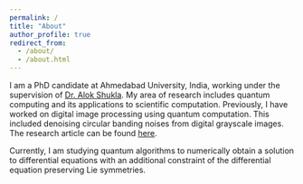 ```yaml
---
permalink: /
title: "About"
author_profile: true
redirect_from: 
  - /about/
  - /about.html
---
```


I am a PhD candidate at Ahmedabad University, India, working under the supervision of [Dr. Alok Shukla](https://ahduni.edu.in/academics/schools-centres/school-of-arts-and-sciences/faculty/alok-shukla/). My area of research includes quantum computing and its applications to scientific computation. Previously, I have worked on digital image processing using quantum computation. This included denoising circular banding noises from digital grayscale images. The research article can be found [here](https://link.springer.com/article/10.1007/s42484-024-00205-9). 

Currently, I am studying quantum algorithms to numerically obtain a solution to differential equations with an additional constraint of the differential equation preserving Lie symmetries.
